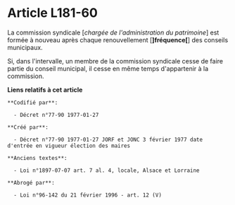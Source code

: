 # Article L181-60

La commission syndicale [*chargée de l'administration du patrimoine*] est formée à nouveau après chaque renouvellement
[**]fréquence[**] des conseils municipaux. 

Si, dans l'intervalle, un membre de la commission syndicale cesse de faire partie du conseil municipal, il cesse en même
temps d'appartenir à la commission.

**Liens relatifs à cet article**

	**Codifié par**:

	  - Décret n°77-90 1977-01-27

	**Créé par**:

	  - Décret n°77-90 1977-01-27 JORF et JONC 3 février 1977 date d'entrée en vigueur élection des maires

	**Anciens textes**:

	  - Loi n°1897-07-07 art. 7 al. 4, locale, Alsace et Lorraine

	**Abrogé par**:

	  - Loi n°96-142 du 21 février 1996 - art. 12 (V)
